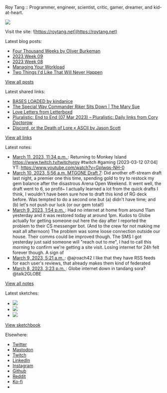 Roy Tang :: Programmer, engineer, scientist, critic, gamer, dreamer, and kid-at-heart.

![](https://roytang.net/static/img/profile.jpg)

Visit the site: ![https://roytang.net](https://roytang.net)

Latest blog posts:

- [Four Thousand Weeks by Oliver Burkeman](https://roytang.net/2023/03/four-thousand-weeks/)
- [2023 Week 09](https://roytang.net/2023/03/2023-week-09/)
- [2023 Week 08](https://roytang.net/2023/02/2023-week-08/)
- [Managing Your Workload](https://roytang.net/2023/02/workload-management/)
- [Two Things I&#x27;d Like That Will Never Happen](https://roytang.net/2023/02/two-things/)

[View all posts](https://roytang.net/blog)

Latest shared links:

- [BASES LOADED by kindanice](https://roytang.net/2023/03/a8f1cea9deb7c40b4b6cee6066ea8cdf/)
- [The Special Way Commander Riker Sits Down | The Mary Sue](https://roytang.net/2023/03/71fc44f7097104d075944182bb1f474b/)
- [Love Letters from Letterboxd](https://roytang.net/2023/03/070c00f67c5aad24d23b42c6c499f0c7/)
- [Pluralistic: End to End (07 Mar 2023) – Pluralistic: Daily links from Cory Doctorow](https://roytang.net/2023/03/45bf88ee243e26f8e2ad35385f3c3154/)
- [Discord, or the Death of Lore « ASCII by Jason Scott](https://roytang.net/2023/03/106e5be2c81fa38d137b8b708989ed81/)

[View all links](https://roytang.net/links)

Latest notes:

- [March 11, 2023, 11:34 p.m. ](https://roytang.net/2023/03/16ed11a1c2d605ea718b501500ee4ed2/): Returning to Monkey Island https://www.twitch.tv/twitchyroy #twitch #gaming [2023-03-12 07:04] YT: https://www.youtube.com/watch?v=Gplwqs-NH-0
- [March 10, 2023, 5:56 a.m. MTGONE Draft 7](https://roytang.net/2023/03/mtgone-draft-7/): Did another off-stream draft last night, a premier one this time, spending gold to try to restock my gem balance after the disastrous Arena Open Weekend. It went well, the draft went to 6, so profit~ I actually learned a lot from the quick drafts I think, I wouldn&#x27;t have been sure how to draft this kind of RG deck before. Was tempted to do a second one but (a) didn&#x27;t have time; and (b) let&#x27;s not push our luck (or our gem total!)
- [March 9, 2023, 1:54 p.m. ](https://roytang.net/2023/03/db42c73fdcebb963e86f26587ec73b21/): Had no internet at home from around 11am yesterday and it was restored today at around 1pm. Kudos to Globe actually for getting someone out here the day after I reported the problem to their CS messenger bot. (And to the crew for not making me wait all afternoon) The problem was some loose connection outside our house. Their comms could be improved though. The SMS I got yesterday just said someone will &quot;reach out to me&quot;, I had to call this morning to confirm we&#x27;re getting a site visit. Losing internet for 24h felt forever though. A sign of
- [March 9, 2023, 5:21 a.m. ](https://roytang.net/2023/03/109989755992755585/): @ajroach42 I like that they have RSS feeds for each user&#x27;s reviews, that already makes them kind of federated
- [March 8, 2023, 3:23 p.m. ](https://roytang.net/2023/03/1633367807370076161/): Globe internet down in tandang sora? @talk2GLOBE

[View all notes](https://roytang.net/notes)

Latest sketches:


- ![](https://roytang.net/media/cache/3c/da/3cda657c471879c3cfa81b898b810cd6.jpg)
- ![](https://roytang.net/media/cache/a2/60/a260eacc913ee7c542024b154923702f.jpg)
- ![](https://roytang.net/media/cache/e0/88/e0888b7f7a1e342aba8cced2a0784cc4.jpg)

[View sketchbook](https://roytang.net/albums/sketchbook)


Elsewhere:

- [Twitter](https://twitter.com/roytang)
- [Mastodon](https://indieweb.social/@roytang)
- [Twitch](https://twitch.tv/twitchyroy)
- [LinkedIn](https://www.linkedin.com/in/roytang)
- [Instagram](https://instagram.com/roytang0400)
- [Github](https://github.com/roytang)
- [Reddit](https://reddit.com/u/hungryroy)
- [Ko-fi](https://ko-fi.com/roytang)
- [](mailto:hello@roytang.net)